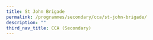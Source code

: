 ```yaml
---
title: St John Brigade
permalink: /programmes/secondary/cca/st-john-brigade/
description: ""
third_nav_title: CCA (Secondary)
---
```

